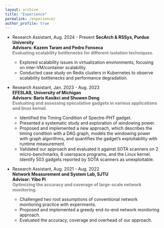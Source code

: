 ```yaml
---
layout: archive
title: "Experience"
permalink: /experience/
author_profile: true
---
```


- Research Assistant, Aug. 2024 - Present
  **SecArch & RSSys, Purdue University**  
  **Advisors: Kazem Taram and Pedro Fonseca**  
  <span style="color: gray; font-weight: bold;">Evaluating scalability bottlenecks for different isolation techniques.</span>  
  - Explored scalability issues in virtualization environments, focusing on inter-VM/container scalability.
  - Conducted case study on Redis clusters in Kubernetes to observe scalability bottlenecks and performance degradation.


- Research Assistant, Jan. 2023 - Aug. 2023  
  **EFESLAB, University of Michigan**  
  **Advisors: Baris Kasikci and Shuwen Deng**  
  <span style="color: gray; font-weight: bold;">Evaluating and assessing speculative gadgets in various applications and linux kernel.</span>  
  - Identified the Timing Condition of Spectre-PHT gadget.
  - Presented a systematic study and exploration of windowing power. 
  - Proposed and implemented a new approach, which describes the timing condition with a DAG graph, models the windowing power with graph algorithms, and quantifies the gadget’s exploitability with runtime measurement.
  - Validated our approach and evaluated it against SOTA scanners on 2 micro-benchmarks, 6 userspace programs, and the Linux kernel. Identify 503 gadgets reported by SOTA scanners as unexploitable.


- Research Assistant, Aug. 2021 - Aug. 2022  
  **Network Measurement and System Lab, SJTU**  
  **Advisor: Yibo Pi**  
  <span style="color: gray; font-weight: bold;">Optimizing the accuracy and coverage of large-scale network monitoring.</span>  
  - Challenged two root assumptions of conventional network monitoring practice with experiments.  
  - Proposed and implemented a greedy end-to-end network monitoring approach.  
  - Evaluated the accuracy, coverage and overhead of our approach.

